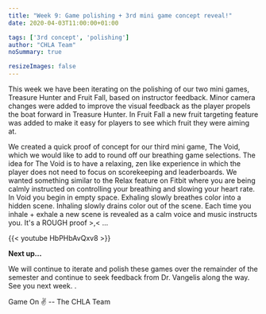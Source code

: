 ```yaml
---
title: "Week 9: Game polishing + 3rd mini game concept reveal!"
date: 2020-04-03T11:00:00+01:00

tags: ['3rd concept', 'polishing']
author: "CHLA Team"
noSummary: true

resizeImages: false
---
```

This week we have been iterating on the polishing of our two mini games, Treasure Hunter and Fruit Fall, based on instructor feedback. Minor camera changes were added to improve the visual feedback as the player propels the boat forward in Treasure Hunter. In Fruit Fall a new fruit targeting feature was added to make it easy for players to see which fruit they were aiming at. 

We created a quick proof of concept for our third mini game, The Void, which we would like to add to round off our breathing game selections. The idea for The Void is to have a relaxing, zen like experience in which the player does not need to focus on scorekeeping and leaderboards. We wanted something similar to the Relax feature on Fitbit where you are being calmly instructed on controlling your breathing and slowing your heart rate. In Void you begin in empty space. Exhaling slowly breathes color into a hidden scene. Inhaling slowly drains color out of the scene. Each time you inhale + exhale a new scene is revealed as a calm voice and music instructs you. It's a ROUGH proof >,< ...

{{< youtube HbPHbAvQxv8 >}}

**Next up...**

We will continue to iterate and polish these games over the remainder of the semester and continue to seek feedback from Dr. Vangelis along the way. See you next week.
.

Game On :v: -- The CHLA Team
